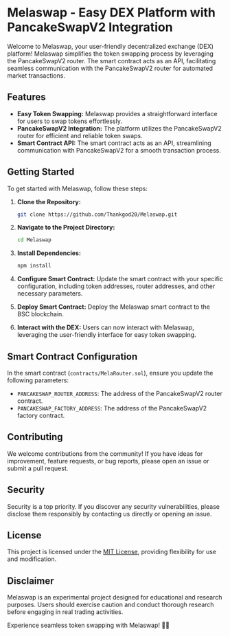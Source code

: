 # Melaswap - Easy DEX Platform with PancakeSwapV2 Integration

Welcome to Melaswap, your user-friendly decentralized exchange (DEX) platform! Melaswap simplifies the token swapping process by leveraging the PancakeSwapV2 router. The smart contract acts as an API, facilitating seamless communication with the PancakeSwapV2 router for automated market transactions.

## Features

- **Easy Token Swapping:** Melaswap provides a straightforward interface for users to swap tokens effortlessly.
- **PancakeSwapV2 Integration:** The platform utilizes the PancakeSwapV2 router for efficient and reliable token swaps.
- **Smart Contract API:** The smart contract acts as an API, streamlining communication with PancakeSwapV2 for a smooth transaction process.

## Getting Started

To get started with Melaswap, follow these steps:

1. **Clone the Repository:**
   ```bash
   git clone https://github.com/Thankgod20/Melaswap.git
   ```

2. **Navigate to the Project Directory:**
   ```bash
   cd Melaswap
   ```

3. **Install Dependencies:**
   ```bash
   npm install
   ```

4. **Configure Smart Contract:**
   Update the smart contract with your specific configuration, including token addresses, router addresses, and other necessary parameters.

5. **Deploy Smart Contract:**
   Deploy the Melaswap smart contract to the BSC blockchain.

6. **Interact with the DEX:**
   Users can now interact with Melaswap, leveraging the user-friendly interface for easy token swapping.

## Smart Contract Configuration

In the smart contract (`contracts/MelaRouter.sol`), ensure you update the following parameters:

- `PANCAKESWAP_ROUTER_ADDRESS`: The address of the PancakeSwapV2 router contract.
- `PANCAKESWAP_FACTORY_ADDRESS`: The address of the PancakeSwapV2 factory contract.


## Contributing

We welcome contributions from the community! If you have ideas for improvement, feature requests, or bug reports, please open an issue or submit a pull request.

## Security

Security is a top priority. If you discover any security vulnerabilities, please disclose them responsibly by contacting us directly or opening an issue.

## License

This project is licensed under the [MIT License](LICENSE), providing flexibility for use and modification.

## Disclaimer

Melaswap is an experimental project designed for educational and research purposes. Users should exercise caution and conduct thorough research before engaging in real trading activities.

Experience seamless token swapping with Melaswap! 🔄🚀
